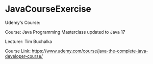 # JavaCourseExercise


Udemy's Course:

Course: Java Programming Masterclass updated to Java 17

Lecturer: Tim Buchalka

Course Link: https://www.udemy.com/course/java-the-complete-java-developer-course/

